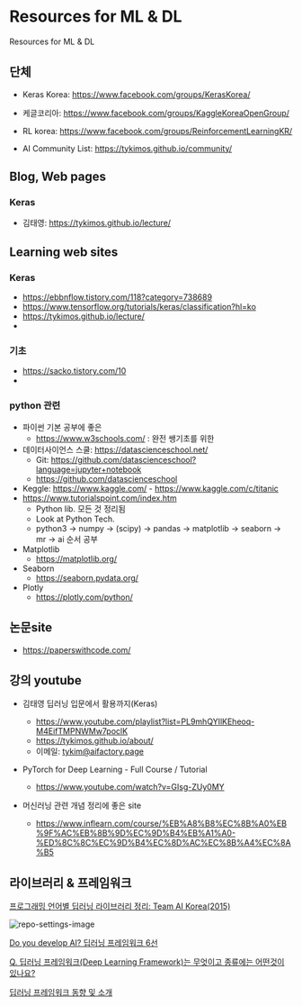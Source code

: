 # Resources for ML & DL

Resources for ML & DL

## 단체

* Keras Korea: https://www.facebook.com/groups/KerasKorea/
* 케글코리아: https://www.facebook.com/groups/KaggleKoreaOpenGroup/
* RL korea: https://www.facebook.com/groups/ReinforcementLearningKR/

* AI Community List:   https://tykimos.github.io/community/

## Blog, Web pages

### Keras

* 김태영: https://tykimos.github.io/lecture/

## Learning web sites

### Keras

* https://ebbnflow.tistory.com/118?category=738689
* https://www.tensorflow.org/tutorials/keras/classification?hl=ko
* https://tykimos.github.io/lecture/
* 

### 기초

* https://sacko.tistory.com/10
*

### python 관련

* 파이썬 기본 공부에 좋은
  - https://www.w3schools.com/  : 완전 쌩기초를 위한
* 데이터사이언스 스쿨: https://datascienceschool.net/
  - Git: https://github.com/datascienceschool?language=jupyter+notebook
  - https://github.com/datascienceschool
* Keggle: https://www.kaggle.com/ - https://www.kaggle.com/c/titanic
* https://www.tutorialspoint.com/index.htm
  - Python lib. 모든 것 정리됨
  - Look at Python Tech.
  - python3 -> numpy -> (scipy) -> pandas -> matplotlib -> seaborn -> mr -> ai 순서 공부
* Matplotlib
  - https://matplotlib.org/
* Seaborn
  - https://seaborn.pydata.org/
* Plotly
  - https://plotly.com/python/

## 논문site

* https://paperswithcode.com/

## 강의 youtube

* 김태영 딥러닝 입문에서 활용까지(Keras)
  - https://www.youtube.com/playlist?list=PL9mhQYIlKEheoq-M4EifTMPNWMw7poclK
  - https://tykimos.github.io/about/
  - 이메일: tykim@aifactory.page
  
* PyTorch for Deep Learning - Full Course / Tutorial
  - https://www.youtube.com/watch?v=GIsg-ZUy0MY
  
* 머신러닝 관련 개념 정리에 좋은 site
  - https://www.inflearn.com/course/%EB%A8%B8%EC%8B%A0%EB%9F%AC%EB%8B%9D%EC%9D%B4%EB%A1%A0-%ED%8C%8C%EC%9D%B4%EC%8D%AC%EC%8B%A4%EC%8A%B5
  


## 라이브러리 & 프레임워크

[프로그래밍 언어별 딥러닝 라이브러리 정리: Team AI Korea(2015)](https://aikorea.org/blog/dl-libraries/)

![repo-settings-image](https://raw.githubusercontent.com/aikorea/aikorea.github.io/9d063d4221aaf88a7d64c71340f3962bdd6f31ef/images/DL_lib_vote.PNG)

[Do you develop AI? 딥러닝 프레임워크 6선](http://www.epnc.co.kr/news/articleView.html?idxno=91752)

[Q. 딥러닝 프레임워크(Deep Learning Framework)는 무엇이고 종류에는 어떤것이 있나요?](https://www.jobindexworld.com/contents/view/4379)

[딥러닝 프레임워크 동향 및 소개](https://www.google.com/search?q=%EB%94%A5%EB%9F%AC%EB%8B%9D+%EB%9D%BC%EC%9D%B4%EB%B8%8C%EB%9F%AC%EB%A6%AC&sxsrf=ALeKk02udMM8nDJC0Y7--pxIZtbqL8KHRQ:1597568579850&source=lnt&tbs=qdr:y&sa=X&ved=2ahUKEwi_9NLdrp_rAhXNBKYKHY4eBgoQpwV6BAgMECA&biw=1002&bih=931)




